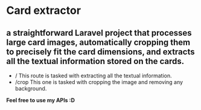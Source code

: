 # Card extractor

## a straightforward Laravel project that processes large card images, automatically cropping them to precisely fit the card dimensions, and extracts all the textual information stored on the cards.

* / This route is tasked with extracting all the textual information.
* /crop This one is tasked with cropping the image and removing any background.

**Feel free to use my APIs :D**
